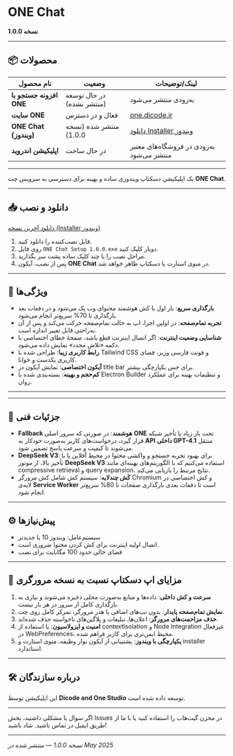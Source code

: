 # ONE Chat

**نسخه 1.0.0**

---

## 📦 محصولات

| نام محصول               | وضعیت                     | لینک/توضیحات                                                                                                                  |
| ----------------------- | ------------------------- | ----------------------------------------------------------------------------------------------------------------------------- |
| **افزونه جستجو با ONE** | در حال توسعه (منتشر نشده) | به‌زودی منتشر می‌شود                                                                                                          |
| **سایت ONE**            | فعال و در دسترس           | [one.dicode.ir](https://one.dicode.ir/)                                                                                       |
| **ONE Chat (ویندوز)**   | منتشر شده (نسخه 1.0.0)    | [دانلود Installer ویندوز](https://github.com/mcodersir/One-Studio/raw/refs/heads/main/app-win/ONE%20Chat%20Setup%201.0.0.exe) |
| **اپلیکیشن اندروید**    | در حال ساخت               | به‌زودی در فروشگاه‌های معتبر منتشر می‌شود                                                                                     |

---

یک اپلیکیشن دسکتاپ ویندوزی ساده و بهینه برای دسترسی به سرویس چت **ONE Chat**.

---

## 📥 دانلود و نصب

[دانلود آخرین نسخه (Installer ویندوز)](https://github.com/mcodersir/One-Studio/raw/refs/heads/main/app-win/ONE%20Chat%20Setup%201.0.0.exe)

1. فایل نصب‌کننده را دانلود کنید.
2. روی فایل `ONE Chat Setup 1.0.0.exe` دوبار کلیک کنید.
3. مراحل نصب را با چند کلیک ساده پشت سر بگذارید.
4. پس از نصب، آیکون **ONE Chat** در منوی استارت یا دسکتاپ ظاهر خواهد شد.

---

## 🚀 ویژگی‌ها

* **بارگذاری سریع**: بار اول با کش هوشمند محتوای وب پک می‌شود و در دفعات بعد بارگذاری تا 70% سریع‌تر انجام می‌شود.
* **تجربه تمام‌صفحه**: در اولین اجرا، اپ به حالت تمام‌صفحه حرکت می‌کند و پس از آن به‌راحتی قابل تغییر اندازه است.
* **شناسایی وضعیت اینترنت**: اگر اتصال اینترنت قطع باشد، صفحه‌ٔ خطای اختصاصی با دکمه «تلاش مجدد» نمایش داده می‌شود.
* **رابط کاربری زیبا**: طراحی شده با Tailwind CSS و فونت فارسی وزیر، فضای کاربری یکدست و خوانا.
* **آیکون اختصاصی**: نمایش آیکون در title bar برای حس یکپارچگی بیشتر.
* **کم‌حجم و بهینه**: بسته‌بندی شده با Electron Builder و تنظیمات بهینه برای عملکرد روان.

---

---

## 🔧 جزئیات فنی

* **Fallback هوشمند**: در صورتی که سرور اصلی **ONE** تحت بار زیاد یا تأخیر شبکه قرار گیرد، درخواست‌های کاربر به‌صورت خودکار به **API داخلی GPT-4.1** منتقل می‌شوند تا کیفیت و سرعت پاسخ تضمین شود.
* **DeepSeek V3**: برای بهبود تجربه جستجو و واکشی محتوا در محیط آفلاین یا با تأخیر بالا، از موتور **DeepSeek V3** استفاده می‌کنیم که با الگوریتم‌های بهینه‌ای مانند compressive retrieval و query expansion، نتایج مرتبط را بازیابی می‌کند.
* **کَش چندلایه**: سیستم کش شامل کش مرورگر Chromium و کش اختصاصی در لایه‌ی **Service Worker** است تا دفعات بعدی بارگذاری صفحات تا 80% سریع‌تر انجام شود.

---

## ⚙️ پیش‌نیازها

* سیستم‌عامل: ویندوز 10 یا جدیدتر
* اتصال اولیه اینترنت برای کش کردن محتوا ضروری است.
* فضای خالی حدود 100 مگابایت برای نصب

---

## 🎉 مزایای اپ دسکتاپ نسبت به نسخه مرورگری

1. **سرعت و کش داخلی**: داده‌ها و منابع به‌صورت محلی ذخیره می‌شوند و نیازی به بارگذاری کامل از سرور در هر بار نیست.
2. **نمایش تمام‌صفحه پایدار**: بدون تب‌های اضافی یا هدر مرورگر، تمرکز کامل روی چت.
3. **حذف مزاحمت‌های مرورگر**: اعلان‌ها، تبلیغات و پلاگین‌های ناخواسته حذف شده‌اند.
4. **امنیت و ایزولاسیون**: با استفاده از contextIsolation و Node Integration غیرفعال در WebPreferences، محیط ایمن‌تری برای کاربر فراهم شده.
5. **یکپارچگی با ویندوز**: پشتیبانی از آیکون نوار وظیفه، منوی استارت و installer استاندارد.

---

## 🛠️ درباره سازندگان

این اپلیکیشن توسط **Dicode and One Studio** توسعه داده شده است.

---

اگر سوال یا مشکلی داشتید، بخش Issues در مخزن گیت‌هاب را استفاده کنید یا با ما از طریق ایمیل در تماس باشید.
شاد باشید!

---

*نسخه 1.0.0 — منتشر شده در May 2025*

